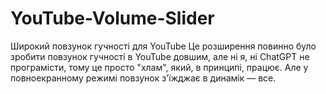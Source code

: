 # YouTube-Volume-Slider
Широкий повзунок гучності для YouTube
Це розширення повинно було зробити повзунок гучності в YouTube довшим, але ні я, ні ChatGPT не програмісти, тому це просто "хлам", який, в принципі, працює. Але у повноекранному режимі повзунок з'їжджає в динамік — все.
